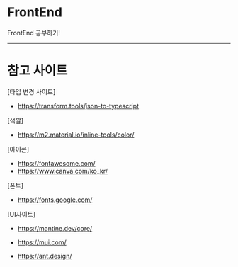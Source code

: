 # FrontEnd

FrontEnd 공부하기!

* * *
# 참고 사이트
[타입 변경 사이트]
- https://transform.tools/json-to-typescript

[색깔]
- https://m2.material.io/inline-tools/color/

[아이콘]
- https://fontawesome.com/
- https://www.canva.com/ko_kr/

[폰트]
-  https://fonts.google.com/

[UI사이트]
- https://mantine.dev/core/

- https://mui.com/

- https://ant.design/